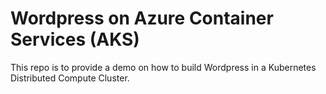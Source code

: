 # Wordpress on Azure Container Services (AKS)

This repo is to provide a demo on how to build Wordpress in a Kubernetes Distributed Compute Cluster.